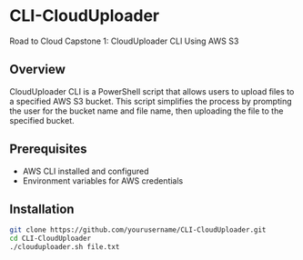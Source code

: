 # CLI-CloudUploader
Road to Cloud Capstone 1: CloudUploader CLI Using AWS S3

## Overview
CloudUploader CLI is a PowerShell script that allows users to upload files to a specified AWS S3 bucket. This script simplifies the process by prompting the user for the bucket name and file name, then uploading the file to the specified bucket.

## Prerequisites
- AWS CLI installed and configured
- Environment variables for AWS credentials

## Installation
```bash
git clone https://github.com/yourusername/CLI-CloudUploader.git
cd CLI-CloudUploader
./clouduploader.sh file.txt